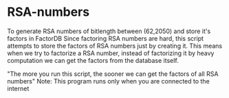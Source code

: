 # RSA-numbers
To generate RSA numbers of bitlength between (62,2050) and store it's factors in FactorDB
Since factoring RSA numbers are hard, this script attempts to store the factors of RSA numbers just by creating it. This means when we try to factorize a RSA number, 
instead of factorizing it by heavy computation we can get the factors from the database itself.

"The more you run this script, the sooner we can get the factors of all RSA numbers"
Note: This program runs only when you are connected to the internet
